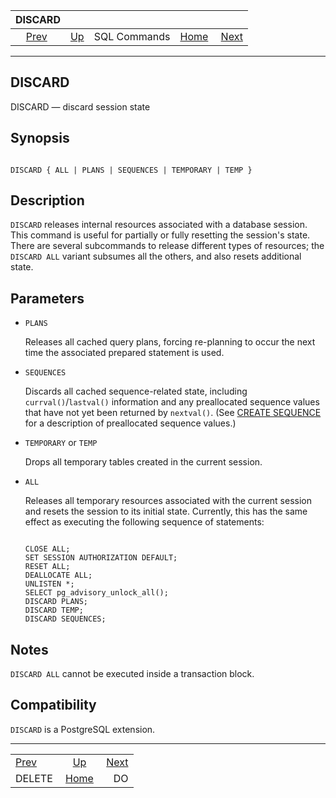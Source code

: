 <!--?xml version="1.0" encoding="UTF-8" standalone="no"?-->

|              DISCARD              |                                        |              |                                                       |                           |
| :-------------------------------: | :------------------------------------- | :----------: | ----------------------------------------------------: | ------------------------: |
| [Prev](sql-delete.html "DELETE")  | [Up](sql-commands.html "SQL Commands") | SQL Commands | [Home](index.html "PostgreSQL 17devel Documentation") |  [Next](sql-do.html "DO") |

***

## DISCARD

DISCARD — discard session state

## Synopsis

```

DISCARD { ALL | PLANS | SEQUENCES | TEMPORARY | TEMP }
```

## Description

`DISCARD` releases internal resources associated with a database session. This command is useful for partially or fully resetting the session's state. There are several subcommands to release different types of resources; the `DISCARD ALL` variant subsumes all the others, and also resets additional state.

## Parameters

* `PLANS`

    Releases all cached query plans, forcing re-planning to occur the next time the associated prepared statement is used.

* `SEQUENCES`

    Discards all cached sequence-related state, including `currval()`/`lastval()` information and any preallocated sequence values that have not yet been returned by `nextval()`. (See [CREATE SEQUENCE](sql-createsequence.html "CREATE SEQUENCE") for a description of preallocated sequence values.)

* `TEMPORARY` or `TEMP`

    Drops all temporary tables created in the current session.

* `ALL`

    Releases all temporary resources associated with the current session and resets the session to its initial state. Currently, this has the same effect as executing the following sequence of statements:

    ```

    CLOSE ALL;
    SET SESSION AUTHORIZATION DEFAULT;
    RESET ALL;
    DEALLOCATE ALL;
    UNLISTEN *;
    SELECT pg_advisory_unlock_all();
    DISCARD PLANS;
    DISCARD TEMP;
    DISCARD SEQUENCES;
    ```

## Notes

`DISCARD ALL` cannot be executed inside a transaction block.

## Compatibility

`DISCARD` is a PostgreSQL extension.

***

|                                   |                                                       |                           |
| :-------------------------------- | :---------------------------------------------------: | ------------------------: |
| [Prev](sql-delete.html "DELETE")  |         [Up](sql-commands.html "SQL Commands")        |  [Next](sql-do.html "DO") |
| DELETE                            | [Home](index.html "PostgreSQL 17devel Documentation") |                        DO |
